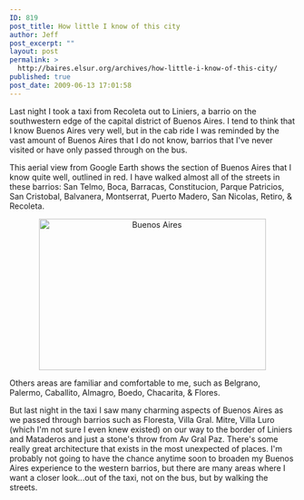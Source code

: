```yaml
---
ID: 819
post_title: How little I know of this city
author: Jeff
post_excerpt: ""
layout: post
permalink: >
  http://baires.elsur.org/archives/how-little-i-know-of-this-city/
published: true
post_date: 2009-06-13 17:01:58
---
```

Last night I took a taxi from Recoleta out to Liniers, a barrio on the southwestern edge of the capital district of Buenos Aires. I tend to think that I know Buenos Aires very well, but in the cab ride I was reminded by the vast amount of Buenos Aires that I do not know, barrios that I've never visited or have only passed through on the bus. 

This aerial view from Google Earth shows the section of Buenos Aires that I know quite well, outlined in red. I have walked almost all of the streets in these barrios: San Telmo, Boca, Barracas, Constitucion, Parque Patricios, San Cristobal, Balvanera, Montserrat, Puerto Madero, San Nicolas, Retiro, & Recoleta.

<center>
<img src="http://baires.elsur.org/wp-content/uploads/2009/06/baiknow.jpg" alt="Buenos Aires" title="Buenos Aires" width="400" height="267" class="aligncenter size-full wp-image-821" />
</center>

Others areas are familiar and comfortable to me, such as Belgrano, Palermo, Caballito, Almagro, Boedo, Chacarita, & Flores. 

But last night in the taxi I saw many charming aspects of Buenos Aires as we passed through barrios such as Floresta, Villa Gral. Mitre, Villa Luro (which I'm not sure I even knew existed) on our way to the border of Liniers and Mataderos and just a stone's throw from Av Gral Paz. There's some really great architecture that exists in the most unexpected of places. I'm probably not going to have the chance anytime soon to broaden my Buenos Aires experience to the western barrios, but there are many areas where I want a closer look...out of the taxi, not on the bus, but by walking the streets.